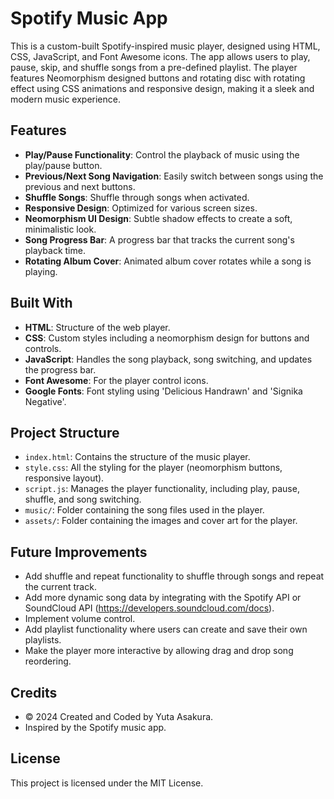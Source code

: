 # Spotify Music App

This is a custom-built Spotify-inspired music player, designed using HTML, CSS, JavaScript, and Font Awesome icons. The app allows users to play, pause, skip, and shuffle songs from a pre-defined playlist. The player features Neomorphism designed buttons and rotating disc with rotating effect using CSS animations and responsive design, making it a sleek and modern music experience.

## Features

- **Play/Pause Functionality**: Control the playback of music using the play/pause button.
- **Previous/Next Song Navigation**: Easily switch between songs using the previous and next buttons.
- **Shuffle Songs**: Shuffle through songs when activated.
- **Responsive Design**: Optimized for various screen sizes.
- **Neomorphism UI Design**: Subtle shadow effects to create a soft, minimalistic look.
- **Song Progress Bar**: A progress bar that tracks the current song's playback time.
- **Rotating Album Cover**: Animated album cover rotates while a song is playing.

## Built With

- **HTML**: Structure of the web player.
- **CSS**: Custom styles including a neomorphism design for buttons and controls.
- **JavaScript**: Handles the song playback, song switching, and updates the progress bar.
- **Font Awesome**: For the player control icons.
- **Google Fonts**: Font styling using 'Delicious Handrawn' and 'Signika Negative'.

## Project Structure

- `index.html`: Contains the structure of the music player.
- `style.css`: All the styling for the player (neomorphism buttons, responsive layout).
- `script.js`: Manages the player functionality, including play, pause, shuffle, and song switching.
- `music/`: Folder containing the song files used in the player.
- `assets/`: Folder containing the images and cover art for the player.

## Future Improvements
- Add shuffle and repeat functionality to shuffle through songs and repeat the current track.
- Add more dynamic song data by integrating with the Spotify API or SoundCloud API (https://developers.soundcloud.com/docs).
- Implement volume control.
- Add playlist functionality where users can create and save their own playlists.
- Make the player more interactive by allowing drag and drop song reordering.

## Credits

- © 2024 Created and Coded by Yuta Asakura.
- Inspired by the Spotify music app.

## License

This project is licensed under the MIT License.
